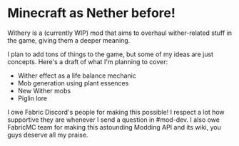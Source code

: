 # Minecraft as Nether before!
Withery is a (currently WIP) mod that aims to overhaul wither-related stuff in the game, giving them a deeper meaning.

I plan to add tons of things to the game, but some of my ideas are just concepts. Here's a draft of what I'm planning to cover:
<ul>
<li>Wither effect as a life balance mechanic</li>
<li>Mob generation using plant essences</li>
<li>New Wither mobs</li>
<li>Piglin lore</li>
</ul>

I owe Fabric Discord's people for making this possible! I respect a lot how supportive they are whenever I send a question in #mod-dev. I also owe FabricMC team for making this astounding Modding API and its wiki, you guys deserve all my praise.
